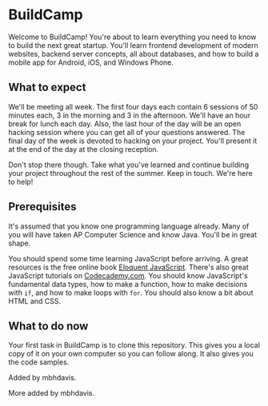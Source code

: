 BuildCamp
=========

Welcome to BuildCamp! You're about to learn everything you need to know to build the next great startup. You'll learn frontend development of modern websites, backend server concepts, all about databases, and how to build a mobile app for Android, iOS, and Windows Phone.

## What to expect ##
We'll be meeting all week. The first four days each contain 6 sessions of 50 minutes each, 3 in the morning and 3 in the afternoon. We'll have an hour break for lunch each day. Also, the last hour of the day will be an open hacking session where you can get all of your questions answered. The final day of the week is devoted to hacking on your project. You'll present it at the end of the day at the closing reception.

Don't stop there though. Take what you've learned and continue building your project throughout the rest of the summer. Keep in touch. We're here to help!

## Prerequisites ##
It's assumed that you know one programming language already. Many of you will have taken AP Computer Science and know Java. You'll be in great shape.

You should spend some time learning JavaScript before arriving. A great resources is the free online book [Eloquent JavaScript](http://eloquentjavascript.net/). There's also great JavaScript tutorials on [Codecademy.com](http://www.codecademy.com/). You should know JavaScript's fundamental data types, how to make a function, how to make decisions with `if`, and how to make loops with `for`. You should also know a bit about HTML and CSS.

## What to do now ##
Your first task in BuildCamp is to clone this repository. This gives you a local copy of it on your own computer so you can follow along. It also gives you the code samples.

Added by mbhdavis.

More added by mbhdavis.

